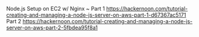 Node.js Setup on EC2 w/ Nginx ~
Part 1 https://hackernoon.com/tutorial-creating-and-managing-a-node-js-server-on-aws-part-1-d67367ac5171
Part 2 https://hackernoon.com/tutorial-creating-and-managing-a-node-js-server-on-aws-part-2-5fbdea95f8a1

